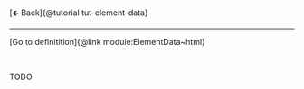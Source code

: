 [🡸 Back]{@tutorial tut-element-data}
___

[Go to definitition]{@link module:ElementData~html}

&nbsp;

TODO
